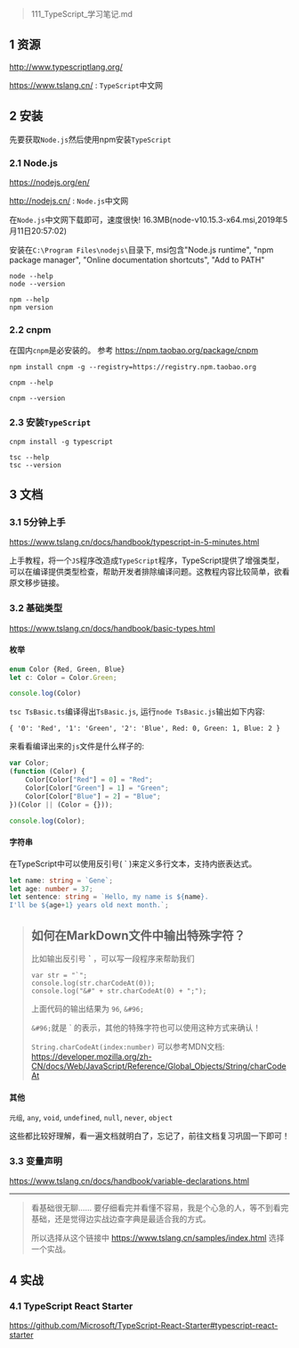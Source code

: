 > 111_TypeScript_学习笔记.md

## 1 资源

<http://www.typescriptlang.org/>

<https://www.tslang.cn/> : `TypeScript`中文网

## 2 安装

先要获取`Node.js`然后使用npm安装`TypeScript`

### 2.1 Node.js

<https://nodejs.org/en/>

<http://nodejs.cn/> : `Node.js`中文网

在`Node.js`中文网下载即可，速度很快! 16.3MB(node-v10.15.3-x64.msi,2019年5月11日20:57:02)

安装在`C:\Program Files\nodejs\`目录下, msi包含"Node.js runtime", "npm package manager", "Online documentation shortcuts", "Add to PATH"

```
node --help
node --version

npm --help
npm version
```

### 2.2 cnpm

在国内`cnpm`是必安装的。 参考 <https://npm.taobao.org/package/cnpm>

```
npm install cnpm -g --registry=https://registry.npm.taobao.org
```

```
cnpm --help

cnpm --version
```

### 2.3 安装`TypeScript`

```
cnpm install -g typescript
```

```
tsc --help
tsc --version
```

## 3 文档

### 3.1 5分钟上手

<https://www.tslang.cn/docs/handbook/typescript-in-5-minutes.html>

上手教程，将一个`JS`程序改造成`TypeScript`程序，TypeScript提供了增强类型，可以在编译提供类型检查，帮助开发者排除编译问题。这教程内容比较简单，欲看原文移步链接。

### 3.2 基础类型

<https://www.tslang.cn/docs/handbook/basic-types.html>

#### 枚举

```TypeScript
enum Color {Red, Green, Blue}
let c: Color = Color.Green;

console.log(Color)
```

`tsc TsBasic.ts`编译得出`TsBasic.js`, 运行`node TsBasic.js`输出如下内容:

```
{ '0': 'Red', '1': 'Green', '2': 'Blue', Red: 0, Green: 1, Blue: 2 }
```

来看看编译出来的`js`文件是什么样子的:

```js
var Color;
(function (Color) {
    Color[Color["Red"] = 0] = "Red";
    Color[Color["Green"] = 1] = "Green";
    Color[Color["Blue"] = 2] = "Blue";
})(Color || (Color = {}));

console.log(Color);
```

#### 字符串

在TypeScript中可以使用反引号( &#96; )来定义多行文本，支持内嵌表达式。

```TypeScript
let name: string = `Gene`;
let age: number = 37;
let sentence: string = `Hello, my name is ${name}.
I'll be ${age+1} years old next month.`;
```

> ## 如何在MarkDown文件中输出特殊字符？
> 比如输出反引号 **&#96;** ，可以写一段程序来帮助我们
> ```
> var str = "`";
> console.log(str.charCodeAt(0));
> console.log("&#" + str.charCodeAt(0) + ";");
> ```
> 上面代码的输出结果为 `96`, `&#96;`
> 
> `&#96;`就是 &#96; 的表示，其他的特殊字符也可以使用这种方式来确认！
> 
> `String.charCodeAt(index:number)` 可以参考MDN文档: <https://developer.mozilla.org/zh-CN/docs/Web/JavaScript/Reference/Global_Objects/String/charCodeAt>

#### 其他

`元组`, `any`, `void`, `undefined`, `null`, `never`, `object`

这些都比较好理解，看一遍文档就明白了，忘记了，前往文档复习巩固一下即可！


### 3.3 变量声明

<https://www.tslang.cn/docs/handbook/variable-declarations.html>

-------------------------

> 看基础很无聊…… 要仔细看完并看懂不容易，我是个心急的人，等不到看完基础，还是觉得边实战边查字典是最适合我的方式。
> 
> 所以选择从这个链接中 <https://www.tslang.cn/samples/index.html> 选择一个实战。

## 4 实战

### 4.1 TypeScript React Starter

<https://github.com/Microsoft/TypeScript-React-Starter#typescript-react-starter>






















